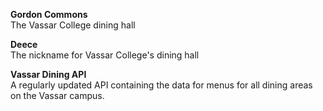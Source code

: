 **Gordon Commons**  
The Vassar College dining hall

**Deece**  
The nickname for Vassar College's dining hall

**Vassar Dining API**  
A regularly updated API containing the data for menus for all dining areas on the Vassar campus.
